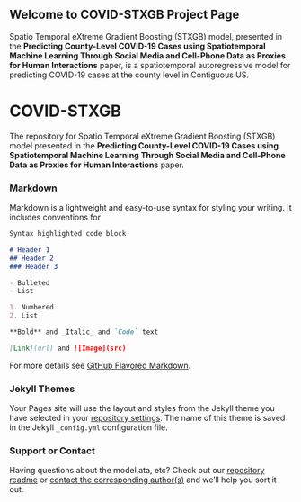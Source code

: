 ## Welcome to COVID-STXGB Project Page

Spatio Temporal eXtreme Gradient Boosting (STXGB) model, presented in the __Predicting County-Level COVID-19 Cases using Spatiotemporal Machine Learning Through Social Media and Cell-Phone Data as Proxies for Human Interactions__ paper, is a spatiotemporal autoregressive model for predicting COVID-19 cases at the county level in Contiguous US.

# COVID-STXGB
The repository for Spatio Temporal eXtreme Gradient Boosting (STXGB) model presented in the __Predicting County-Level COVID-19 Cases using Spatiotemporal Machine Learning Through Social Media and Cell-Phone Data as Proxies for Human Interactions__ paper.

### Markdown

Markdown is a lightweight and easy-to-use syntax for styling your writing. It includes conventions for

```markdown
Syntax highlighted code block

# Header 1
## Header 2
### Header 3

- Bulleted
- List

1. Numbered
2. List

**Bold** and _Italic_ and `Code` text

[Link](url) and ![Image](src)
```

For more details see [GitHub Flavored Markdown](https://guides.github.com/features/mastering-markdown/).

### Jekyll Themes

Your Pages site will use the layout and styles from the Jekyll theme you have selected in your [repository settings](https://github.com/geohai/COVID19-STGXB/settings/pages). The name of this theme is saved in the Jekyll `_config.yml` configuration file.

### Support or Contact

Having questions about the model,ata, etc? Check out our [repository readme](https://github.com/geohai/COVID19-STGXB) or [contact the corresponding author(s)](mailto:behzad@colorado.edu) and we’ll help you sort it out.
